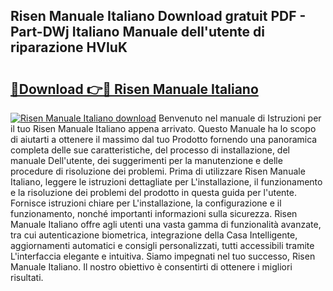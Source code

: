## Risen Manuale Italiano Download gratuit PDF - Part-DWj Italiano Manuale dell'utente di riparazione HVIuK

# <h2><a href="http://dfdl0eu.blite.top/?on=Risen+Manuale+Italiano">🔗Download 👉🔴 Risen Manuale Italiano</a></h2>

[![Risen Manuale Italiano download](https://i.imgur.com/lujVjoI.png)](http://dfdl0eu.blite.top/?on=Risen+Manuale+Italiano)
Benvenuto nel manuale di Istruzioni per il tuo Risen Manuale Italiano appena arrivato. Questo Manuale ha lo scopo di aiutarti a ottenere il massimo dal tuo Prodotto fornendo una panoramica completa delle sue caratteristiche, del processo di installazione, del manuale Dell'utente, dei suggerimenti per la manutenzione e delle procedure di risoluzione dei problemi. Prima di utilizzare Risen Manuale Italiano, leggere le istruzioni dettagliate per L'installazione, il funzionamento e la risoluzione dei problemi del prodotto in questa guida per l'utente. Fornisce istruzioni chiare per L'installazione, la configurazione e il funzionamento, nonché importanti informazioni sulla sicurezza. Risen Manuale Italiano offre agli utenti una vasta gamma di funzionalità avanzate, tra cui autenticazione biometrica, integrazione della Casa Intelligente, aggiornamenti automatici e consigli personalizzati, tutti accessibili tramite L'interfaccia elegante e intuitiva. Siamo impegnati nel tuo successo, Risen Manuale Italiano. Il nostro obiettivo è consentirti di ottenere i migliori risultati.
